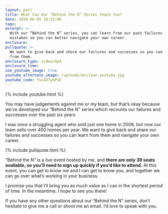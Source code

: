 ```yaml
---
layout: post
title: What Can Our “Behind the N” Series Teach You?
date: 2018-06-05 18:53:00
tags:
excerpt: >-
  With our “Behind the N” series, you can learn from our past failures and
  mistakes so you can better navigate your own career.
enclosure:
pullquote: >-
  We want to give back and share our failures and successes so you can learn
  from them.
enclosure_type: video/mp4
enclosure_time:
use_youtube_image: true
youtube_alternate_image: /uploads/mcclean-youtube.jpg
youtube_code: Ysu1D7ymPSE
---
```


{% include youtube.html %}

You may have judgements against me or my team, but that’s okay because we’ve developed our “Behind the N” series which recounts our failures and successes over the past six years.

I was once a struggling agent who sold just one home in 2008, but now our team sells over 400 homes per year. We want to give back and share our failures and successes so you can learn from them and navigate your own career.

{% include pullquote.html %}

“Behind the N” is a live event hosted by me, and **there are only 39 seats available, so you’ll need to sign up quickly if you’d like to attend.** At this event, you can get to know me and I can get to know you, and together we can go over what’s working in your business.

I promise you that I’ll bring you as much value as I can in the shortest period of time. In the meantime, I hope to see you there!

If you have any other questions about our “Behind the N” series, don’t hesitate to give me a call or shoot me an email. I’d love to speak with you.